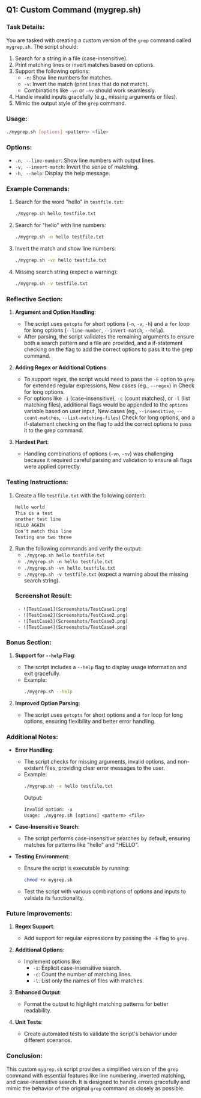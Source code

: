 ## Q1: Custom Command (mygrep.sh)

### Task Details:
You are tasked with creating a custom version of the `grep` command called `mygrep.sh`. The script should:
1. Search for a string in a file (case-insensitive).
2. Print matching lines or invert matches based on options.
3. Support the following options:
   - `-n`: Show line numbers for matches.
   - `-v`: Invert the match (print lines that do not match).
   - Combinations like `-vn` or `-nv` should work seamlessly.
4. Handle invalid inputs gracefully (e.g., missing arguments or files).
5. Mimic the output style of the `grep` command.

### Usage:
```bash
./mygrep.sh [options] <pattern> <file>
```

### Options:
- `-n, --line-number`: Show line numbers with output lines.
- `-v, --invert-match`: Invert the sense of matching.
- `-h, --help`: Display the help message.

### Example Commands:
1. Search for the word "hello" in `testfile.txt`:
   ```bash
   ./mygrep.sh hello testfile.txt
   ```
2. Search for "hello" with line numbers:
   ```bash
   ./mygrep.sh -n hello testfile.txt
   ```
3. Invert the match and show line numbers:
   ```bash
   ./mygrep.sh -vn hello testfile.txt
   ```
4. Missing search string (expect a warning):
   ```bash
   ./mygrep.sh -v testfile.txt
   ```

### Reflective Section:
1. **Argument and Option Handling**:
   - The script uses `getopts` for short options (`-n`, `-v`, `-h`) and a `for` loop for long options (`--line-number`, `--invert-match`, `--help`).
   - After parsing, the script validates the remaining arguments to ensure both a search pattern and a file are provided, and a if-statement checking on the flag to add the correct options to pass it to the grep command.

2. **Adding Regex or Additional Options**:
   - To support regex, the script would need to pass the `-E` option to `grep` for extended regular expressions, New cases (eg., `--regex`) in Check for long options.
   - For options like `-i` (case-insensitive), `-c` (count matches), or `-l` (list matching files), additional flags would be appended to the `options` variable based on user input, New cases (eg., `--insensitive`, `--count-matches`, `--list-matching-files`) Check for long options, and a if-statement checking on the flag to add the correct options to pass it to the grep command.

3. **Hardest Part**:
   - Handling combinations of options (`-vn`, `-nv`) was challenging because it required careful parsing and validation to ensure all flags were applied correctly.

### Testing Instructions:
1. Create a file `testfile.txt` with the following content:
   ```
   Hello world
   This is a test
   another test line
   HELLO AGAIN
   Don't match this line
   Testing one two three
   ```
2. Run the following commands and verify the output:
   - `./mygrep.sh hello testfile.txt`
   - `./mygrep.sh -n hello testfile.txt`
   - `./mygrep.sh -vn hello testfile.txt`
   - `./mygrep.sh -v testfile.txt` (expect a warning about the missing search string).
   ### **Screenshot Result**:
        - ![TestCase1](Screenshots/TestCase1.png)
        - ![TestCase2](Screenshots/TestCase2.png)
        - ![TestCase3](Screenshots/TestCase3.png)
        - ![TestCase4](Screenshots/TestCase4.png)

### Bonus Section:
1. **Support for `--help` Flag**:
   - The script includes a `--help` flag to display usage information and exit gracefully.
   - Example:
     ```bash
     ./mygrep.sh --help
     ```

2. **Improved Option Parsing**:
   - The script uses `getopts` for short options and a `for` loop for long options, ensuring flexibility and better error handling.

### Additional Notes:
- **Error Handling**:
  - The script checks for missing arguments, invalid options, and non-existent files, providing clear error messages to the user.
  - Example:
    ```bash
    ./mygrep.sh -x hello testfile.txt
    ```
    Output:
    ```
    Invalid option: -x
    Usage: ./mygrep.sh [options] <pattern> <file>
    ```

- **Case-Insensitive Search**:
  - The script performs case-insensitive searches by default, ensuring matches for patterns like "hello" and "HELLO".

- **Testing Environment**:
  - Ensure the script is executable by running:
    ```bash
    chmod +x mygrep.sh
    ```
  - Test the script with various combinations of options and inputs to validate its functionality.

### Future Improvements:
1. **Regex Support**:
   - Add support for regular expressions by passing the `-E` flag to `grep`.

2. **Additional Options**:
   - Implement options like:
     - `-i`: Explicit case-insensitive search.
     - `-c`: Count the number of matching lines.
     - `-l`: List only the names of files with matches.

3. **Enhanced Output**:
   - Format the output to highlight matching patterns for better readability.

4. **Unit Tests**:
   - Create automated tests to validate the script's behavior under different scenarios.

### Conclusion:
This custom `mygrep.sh` script provides a simplified version of the `grep` command with essential features like line numbering, inverted matching, and case-insensitive search. It is designed to handle errors gracefully and mimic the behavior of the original `grep` command as closely as possible.
